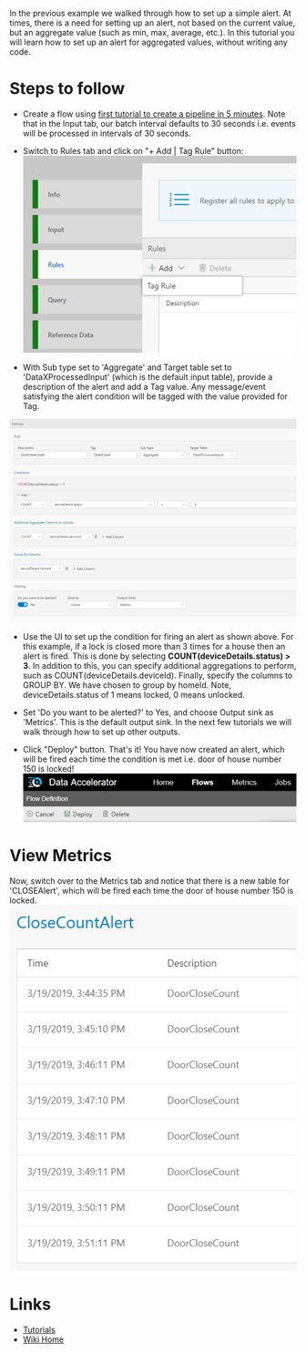 In the previous example we walked through how to set up a simple alert. At times, there is a need for setting up an alert, not based on the current value, but an aggregate value (such as min, max, average, etc.). In this tutorial you will learn how to set up an alert for aggregated values, without writing any code. 

# Steps to follow
* Create a flow using [first tutorial to create a pipeline in 5 minutes](Creating-your-first-pipeline-in-5-minutes!). Note that in the Input tab, our batch interval defaults to 30 seconds i.e. events will be processed in intervals of 30 seconds.

* Switch to Rules tab and click on "+ Add | Tag Rule" button: <br/>
 ![New Rule](./tutorials/images/newtagrule.PNG)<br/>

* With Sub type set to 'Aggregate' and Target table set to 'DataXProcessedInput' (which is the default input table), provide a description of the alert and add a Tag value. Any message/event satisfying the alert condition will be tagged with the value provided for Tag. <br/>

 ![New Rule](./tutorials/images/aggregatealert.PNG)<br/>

* Use the UI to set up the condition for firing an alert as shown above. For this example, if a lock is closed more than 3 times for a house then an alert is fired. This is done by selecting **COUNT(deviceDetails.status) > 3**. In addition to this, you can specify additional aggregations to perform, such as COUNT(deviceDetails.deviceId). Finally, specify the columns to GROUP BY. We have chosen to group by homeId. Note, deviceDetails.status of 1 means locked, 0 means unlocked.  

* Set 'Do you want to be alerted?' to Yes, and choose Output sink as 'Metrics'. This is the default output sink. In the next few tutorials we will walk through how to set up other outputs. 

* Click "Deploy" button. That's it! You have now created an alert, which will be fired each time the condition is met i.e. door of house number 150 is locked! <br/>
 ![Deploy](./tutorials/images/Deploy.PNG)

# View Metrics
Now, switch over to the Metrics tab and notice that there is a new table for 'CLOSEAlert', which will be fired each time the door of house number 150 is locked.<br/>
 ![Alert](./tutorials/images/closecountalert.png)

# Links
* [Tutorials](Tutorials)
* [Wiki Home](Home) 